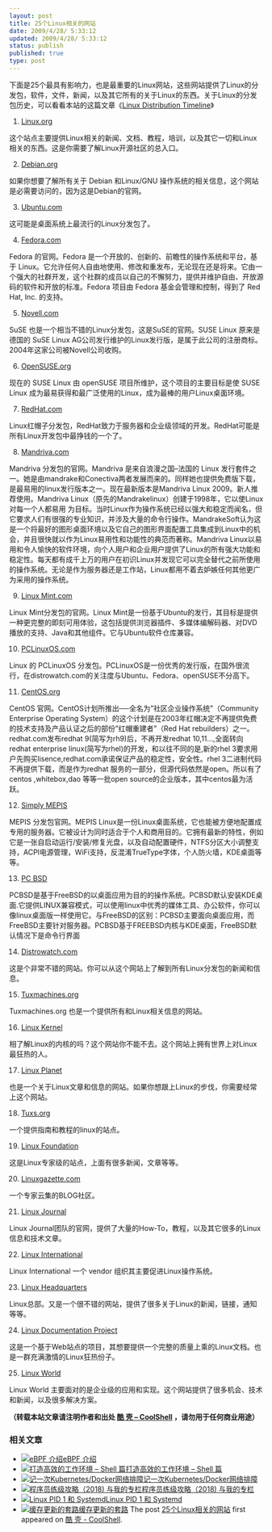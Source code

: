 ```yaml
---
layout: post
title: 25个Linux相关的网站
date: 2009/4/28/ 5:33:12
updated: 2009/4/28/ 5:33:12
status: publish
published: true
type: post
---
```


下面是25个最具有影响力，也是最重要的Linux网站，这些网站提供了Linux的分发包，软件，文件，新闻，以及其它所有的关于Linux的东西。关于Linux的分发包历史，可以看看本站的这篇文章《[Linux Distribution Timeline](https://coolshell.cn/articles/85.html)》


1. [Linux.org](http://www.linux.org/)


这个站点主要提供Linux相关的新闻、文档、教程，培训，以及其它一切和Linux相关的东西。这是你需要了解Linux开源社区的总入口。


2. [Debian.org](http://www.debian.org/)


如果你想要了解所有关于 Debian 和Linux/GNU 操作系统的相关信息，这个网站是必需要访问的，因为这是Debian的官网。



3. [Ubuntu.com](http://www.ubuntu.com/)


这可能是桌面系统上最流行的Linux分发包了。


4. [Fedora.com](http://www.fedora.com/)


Fedora 的官网。Fedora 是一个开放的、创新的、前瞻性的操作系统和平台，基于 Linux。它允许任何人自由地使用、修改和重发布，无论现在还是将来。它由一个强大的社群开发，这个社群的成员以自己的不懈努力，提供并维护自由、开放源码的软件和开放的标准。Fedora 项目由 Fedora 基金会管理和控制，得到了 Red Hat, Inc. 的支持。


5. [Novell.com](http://www.novell.com/)


SuSE 也是一个相当不错的Linux分发包，这是SuSE的官网。SUSE Linux 原来是德国的 SuSE Linux AG公司发行维护的Linux发行版，是属于此公司的注册商标。2004年这家公司被Novell公司收购。


6. [OpenSUSE.org](http://www.opensuse.org/)


现在的 SUSE Linux 由 openSUSE 项目所维护，这个项目的主要目标是使 SUSE Linux 成为最易获得和最广泛使用的Linux，成为最棒的用户Linux桌面环境。


7. [RedHat.com](http://www.redhat.com/)


Linux红帽子分发包，RedHat致力于服务器和企业级领域的开发。RedHat可能是所有Linux开发包中最挣钱的一个了。


8. [Mandriva.com](http://www.mandriva.com/)


Mandriva 分发包的官网。Mandriva 是来自浪漫之国–法国的 Linux 发行套件之一。她是由mandrake和Conectiva两者发展而来的。同样她也提供免费版下载，是最易用的linux发行版本之一。现在最新版本是Mandriva Linux 2009。新人推荐使用。Mandriva Linux（原先的Mandrakelinux）创建于1998年，它以使Linux对每一个人都易用 为目标。当时Linux作为操作系统已经以强大和稳定而闻名，但它要求人们有很强的专业知识，并涉及大量的命令行操作。MandrakeSoft认为这是一个将最好的图形桌面环境以及它自己的图形界面配置工具集成到Linux中的机会，并且很快就以作为Linux易用性和功能性的典范而著称。Mandriva Linux以易用和令人愉快的软件环境，向个人用户和企业用户提供了Linux的所有强大功能和稳定性。每天都有成千上万的用户在初识Linux并发现它可以完全替代之前所使用的操作系统。无论是作为服务器还是工作站，Linux都用不着去妒嫉任何其他更广为采用的操作系统。


9. [Linux Mint.com](http://www.linuxmint.com/)


Linux Mint分发包的官网。Linux Mint是一份基于Ubuntu的发行，其目标是提供一种更完整的即刻可用体验，这包括提供浏览器插件、多媒体编解码器、对DVD播放的支持、Java和其他组件。它与Ubuntu软件仓库兼容。


10. [PCLinuxOS.com](http://www.pclinuxos.com/)


Linux 的 PCLinuxOS 分发包。PCLinuxOS是一份优秀的发行版，在国外很流行，在distrowatch.com的关注度与Ubuntu、Fedora、openSUSE不分高下。


11. [CentOS.org](http://www.centos.org/)


CentOS 官网。CentOS计划所推出──全名为”社区企业操作系统”（Community Enterprise Operating System）的这个计划是在2003年红帽决定不再提供免费的技术支持及产品认证之后的部份”红帽重建者”（Red Hat rebuilders）之一。redhat.com发布redhat 9(简写为rh9)后，不再开发redhat 10,11…,全面转向redhat enterprise linux(简写为rhel)的开发，和以往不同的是,新的rhel 3要求用户先购买lisence,redhat.com承诺保证产品的稳定性，安全性。rhel 3二进制代码不再提供下载，而是作为redhat 服务的一部分，但源代码依然是open。所以有了centos ,whitebox,dao 等等一批open source的企业版本，其中centos最为活跃。


12. [Simply MEPIS](http://www.mepis.org/)


MEPIS 分发包官网。MEPIS Linux是一份Linux桌面系统，它也能被方便地配置成专用的服务器。它被设计为同时适合于个人和商用目的。它拥有最新的特性，例如它是一张自启动运行/安装/修复光盘，以及自动配置硬件，NTFS分区大小调整支持，ACPI电源管理，WiFi支持，反混淆TrueType字体，个人防火墙，KDE桌面等等。


13. [PC BSD](http://www.pcbsd.org/)


PCBSD是基于FreeBSD的以桌面应用为目的的操作系统。PCBSD默认安装KDE桌面.它提供LINUX兼容模式，可以使用linux中优秀的媒体工具、办公软件，你可以像linux桌面版一样使用它。与FreeBSD的区别：PCBSD主要面向桌面应用，而FreeBSD主要针对服务器。PCBSD基于FREEBSD内核与KDE桌面，FreeBSD默认情况下是命令行界面


14. [Distrowatch.com](http://www.distrowatch.com/)


这是个非常不错的网站。你可以从这个网站上了解到所有Linux分发包的新闻和信息。


15. [Tuxmachines.org](http://tuxmachines.org/)


Tuxmachines.org 也是一个提供所有和Linux相关信息的网站。


16. [Linux Kernel](http://www.kernel.org/)


相了解Linux的内核的吗？这个网站你不能不去。这个网站上拥有世界上对Linux最狂热的人。


17. [Linux Planet](http://www.linuxplanet.com/)


也是一个关于Linux文章和信息的网站。如果你想跟上Linux的步伐，你需要经常上这个网站。


18. [Tuxs.org](http://www.tuxs.org/)


一个提供指南和教程的linux的站点。


19. [Linux Foundation](http://www.linuxfoundation.org/)


这是Linux专家级的站点，上面有很多新闻，文章等等。


20. [Linuxgazette.com](http://linuxgazette.net/)


一个专家云集的BLOG社区。


21. [Linux Journal](http://www.linuxjournal.com/)


Linux Journal团队的官网，提供了大量的How-To，教程，以及其它很多的Linux信息和技术文章。


22. [Linux International](http://www.li.org/)


Linux International 一个 vendor 组织其主要促进Linux操作系统。


23. [Linux Headquarters](http://www.linuxhq.com/)


Linux总部。又是一个很不错的网站，提供了很多关于Linux的新闻，链接，通知等等。


24. [Linux Documentation Project](http://tldp.org/)


这是一个基于Web站点的项目，其想要提供一个完整的质量上乘的Linux文档。也是一群充满激情的Linux狂热份子。


25. [Linux World](http://www.linuxworld.com/)


Linux World 主要面对的是企业级的应用和实现。这个网站提供了很多机会、技术和新闻，以及很多解决方案。



**（转载本站文章请注明作者和出处 [酷 壳 – CoolShell](https://coolshell.cn/) ，请勿用于任何商业用途）**



### 相关文章

* [![eBPF 介绍](https://coolshell.cn/wp-content/uploads/2022/12/eBPF-150x150.jpeg)](https://coolshell.cn/articles/22320.html)[eBPF 介绍](https://coolshell.cn/articles/22320.html)
* [![打造高效的工作环境 – Shell 篇](https://coolshell.cn/wp-content/uploads/2019/03/linux.ninja_-150x150.png)](https://coolshell.cn/articles/19219.html)[打造高效的工作环境 – Shell 篇](https://coolshell.cn/articles/19219.html)
* [![记一次Kubernetes/Docker网络排障](https://coolshell.cn/wp-content/uploads/2018/12/docker-networking-1-150x150.png)](https://coolshell.cn/articles/18654.html)[记一次Kubernetes/Docker网络排障](https://coolshell.cn/articles/18654.html)
* [![程序员练级攻略（2018)  与我的专栏](https://coolshell.cn/wp-content/uploads/2018/05/300x262-150x150.jpg)](https://coolshell.cn/articles/18360.html)[程序员练级攻略（2018) 与我的专栏](https://coolshell.cn/articles/18360.html)
* [![Linux PID 1 和 Systemd](https://coolshell.cn/wp-content/uploads/2017/07/systemd-1-150x150.jpeg)](https://coolshell.cn/articles/17998.html)[Linux PID 1 和 Systemd](https://coolshell.cn/articles/17998.html)
* [![缓存更新的套路](https://coolshell.cn/wp-content/uploads/2016/07/cache-150x150.png)](https://coolshell.cn/articles/17416.html)[缓存更新的套路](https://coolshell.cn/articles/17416.html)
The post [25个Linux相关的网站](https://coolshell.cn/articles/701.html) first appeared on [酷 壳 - CoolShell](https://coolshell.cn).